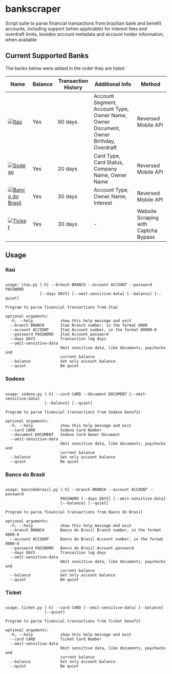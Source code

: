 # bankscraper

Script suite to parse financial transactions from brazilian bank and benefit accounts, including support (when applicable) for interest fees and overdraft limits, besides account metadata and account holder information, when available

## Current Supported Banks

The banks below were added in the order they are listed


| Name                                                                                                                                                                                          | Balance | Transaction History | Additional Info                                                                      | Method                               |
| ---                                                                                                                                                                                           | ---     | ---                 | ---                                                                                  | ---                                  |
| [![Itaú](https://raw.githubusercontent.com/kamushadenes/bankscraper/master/logo/icon-itau.png)](https://github.com/kamushadenes/bankscraper/blob/master/itau.py)                              | Yes     | 90 days             | Account Segment, Account Type, Owner Name, Owner Document, Owner Birthday, Overdraft | Reversed Mobile API                  |
| [![Sodexo](https://raw.githubusercontent.com/kamushadenes/bankscraper/master/logo/icon-sodexo.png)](https://github.com/kamushadenes/bankscraper/blob/master/sodexo.py)                        | Yes     | 20 days             | Card Type, Card Status, Company Name, Owner Name                                     | Reversed Mobile API                  |
| [![Banco do Brasil](https://raw.githubusercontent.com/kamushadenes/bankscraper/master/logo/icon-bancodobrasil.png)](https://github.com/kamushadenes/bankscraper/blob/master/bancodobrasil.py) | Yes     | 30 days             | Account Type, Owner Name, Interest                                                   | Reversed Mobile API                  |
| [![Ticket](https://raw.githubusercontent.com/kamushadenes/bankscraper/master/logo/icon-ticket.png)](https://github.com/kamushadenes/bankscraper/blob/master/ticket.py)                        | Yes     | 30 days             | -                                                                                    | Website Scraping with Captcha Bypass |


## Usage

### Itaú
<pre><code>
usage: itau.py [-h] --branch BRANCH --account ACCOUNT --password PASSWORD
               [--days DAYS] [--omit-sensitive-data] [--balance] [--quiet]

Program to parse financial transactions from Itaú

optional arguments:
  -h, --help            show this help message and exit
  --branch BRANCH       Itaú Branch number, in the format 0000
  --account ACCOUNT     Itaú Account number, in the format 00000-0
  --password PASSWORD   Itaú Account password
  --days DAYS           Transaction log days
  --omit-sensitive-data
                        Omit sensitive data, like documents, paychecks and
                        current balance
  --balance             Get only account balance
  --quiet               Be quiet
</code></pre>

### Sodexo
<pre><code>
usage: sodexo.py [-h] --card CARD --document DOCUMENT [--omit-sensitive-data]
                 [--balance] [--quiet]

Program to parse financial transactions from Sodexo benefit

optional arguments:
  -h, --help            show this help message and exit
  --card CARD           Sodexo Card Number
  --document DOCUMENT   Sodexo Card Owner Document
  --omit-sensitive-data
                        Omit sensitive data, like documents, paychecks and
                        current balance
  --balance             Get only account balance
  --quiet               Be quiet
</code></pre>

### Banco do Brasil
<pre><code>
usage: bancodobrasil.py [-h] --branch BRANCH --account ACCOUNT --password
                        PASSWORD [--days DAYS] [--omit-sensitive-data]
                        [--balance] [--quiet]

Program to parse financial transactions from Banco do Brasil

optional arguments:
  -h, --help            show this help message and exit
  --branch BRANCH       Banco do Brasil Branch number, in the format 0000-0
  --account ACCOUNT     Banco do Brasil Account number, in the format 0000-0
  --password PASSWORD   Banco do Brasil Account password
  --days DAYS           Transaction log days
  --omit-sensitive-data
                        Omit sensitive data, like documents, paychecks and
                        current balance
  --balance             Get only account balance
  --quiet               Be quiet
</code></pre>

### Ticket
<pre><code>
usage: ticket.py [-h] --card CARD [--omit-sensitive-data] [--balance]
                 [--quiet]

Program to parse financial transactions from Ticket benefit

optional arguments:
  -h, --help            show this help message and exit
  --card CARD           Ticket Card Number
  --omit-sensitive-data
                        Omit sensitive data, like documents, paychecks and
                        current balance
  --balance             Get only account balance
  --quiet               Be quiet
</code></pre>
